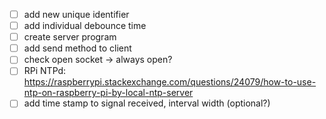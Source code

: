 - [ ] add new unique identifier 
- [ ] add individual debounce time
- [ ] create server program
- [ ] add send method to client
- [ ] check open socket -> always open?
- [ ] RPi NTPd: https://raspberrypi.stackexchange.com/questions/24079/how-to-use-ntp-on-raspberry-pi-by-local-ntp-server
- [ ] add time stamp to signal received, interval width (optional?)
